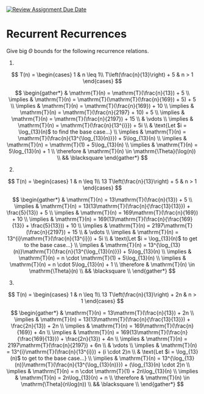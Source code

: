 [![Review Assignment Due Date](https://classroom.github.com/assets/deadline-readme-button-24ddc0f5d75046c5622901739e7c5dd533143b0c8e959d652212380cedb1ea36.svg)](https://classroom.github.com/a/8KYthzwp)
# Recurrent Recurrences

Give big $\Theta$ bounds for the following recurrence relations.

1. 
$$ T(n) =
    \begin{cases}
        1 & n \leq 1\\
        T\left(\frac{n}{13}\right) + 5 & n > 1
    \end{cases}
$$

$$
\begin{gather*}
& \mathrm{T}(n) = \mathrm{T}(\frac{n}{13}) + 5 \\
\implies & \mathrm{T}(n) = \mathrm{T}(\mathrm{T}(\frac{n}{169}) + 5) + 5 \\
\implies & \mathrm{T}(n) = \mathrm{T}(\frac{n}{169}) + 10 \\
\implies & \mathrm{T}(n) = \mathrm{T}(\frac{n}{2197} + 10) + 5 \\
\implies & \mathrm{T}(n) = \mathrm{T}(\frac{n}{2197}) + 15 \\
& \vdots \\
\implies & \mathrm{T}(n) = \mathrm{T}(\frac{n}{13^{i}}) + 5i \\
& \text{Let $i = \log_{13}(n)$ to find the base case...} \\
\implies & \mathrm{T}(n) = \mathrm{T}(\frac{n}{13^{\log_{13}(n)}}) + 5\log_{13}(n) \\
\implies & \mathrm{T}(n) = \mathrm{T}(1) + 5\log_{13}(n) \\
\implies & \mathrm{T}(n) = 5\log_{13}(n) + 1 \\
\therefore & \mathrm{T}(n) \in \mathrm{\Theta}(\log(n)) \\
&& \blacksquare
\end{gather*}
$$



2. 
$$ T(n) =
    \begin{cases}
        1 & n \leq 1\\
        13 T\left(\frac{n}{13}\right) + 5 & n > 1
    \end{cases}
$$



$$
\begin{gather*}
& \mathrm{T}(n) = 13\mathrm{T}(\frac{n}{13}) + 5 \\
\implies & \mathrm{T}(n) = 13(13\mathrm{T}(\frac{n}{\frac{13}{13}}) + \frac{5}{13}) + 5 \\
\implies & \mathrm{T}(n) = 169\mathrm{T}(\frac{n}{169}) + 10 \\
\implies & \mathrm{T}(n) = 169(13\mathrm{T}(\frac{n}{\frac{169}{13}} + \frac{5}{13})) + 10 \\
\implies & \mathrm{T}(n) = 2197\mathrm{T}(\frac{n}{2197}) + 15 \\
& \vdots \\
\implies & \mathrm{T}(n) = 13^{i}\mathrm{T}(\frac{n}{13^{i}}) + 5i \\
& \text{Let $i = \log_{13}(n)$ to get to the base case...} \\
\implies & \mathrm{T}(n) = 13^{\log_{13}(n)}\mathrm{T}(\frac{n}{13^{\log_{13}(n)}}) + 5\log_{13}(n) \\
\implies & \mathrm{T}(n) = n \cdot \mathrm{T}(1) + 5\log_{13}(n) \\
\implies & \mathrm{T}(n) = n \cdot 5\log_{13}(n) + 1 \\
\therefore & \mathrm{T}(n) \in \mathrm{\Theta}(n) \\
&& \blacksquare \\
\end{gather*}
$$



3. 
$$ T(n) =
    \begin{cases}
        1 & n \leq 1\\
        13 T\left(\frac{n}{13}\right) + 2n & n > 1
    \end{cases}
$$



$$
\begin{gather*}
& \mathrm{T}(n) = 13\mathrm{T}(\frac{n}{13}) + 2n \\
\implies & \mathrm{T}(n) = 13(13\mathrm{T}(\frac{n}{\frac{13}{13}}) + \frac{2n}{13}) + 2n \\
\implies & \mathrm{T}(n) = 169\mathrm{T}(\frac{n}{169}) + 4n \\
\implies & \mathrm{T}(n) = 169(13\mathrm{T}(\frac{n}{\frac{169}{13}}) + \frac{2n}{13}) + 4n \\
\implies & \mathrm{T}(n) = 2197\mathrm{T}(\frac{n}{2197}) + 6n \\
& \vdots \\
\implies & \mathrm{T}(n) = 13^{i}\mathrm{T}(\frac{n}{13^{i}}) + (i \cdot 2)n \\
& \text{Let $i = \log_{13}(n)$ to get to the base case...} \\
\implies & \mathrm{T}(n) = 13^{\log_{13}(n)}\mathrm{T}(\frac{n}{13^{\log_{13}(n)}}) + (\log_{13}(n) \cdot 2)n \\
\implies & \mathrm{T}(n) = n \cdot \mathrm{T}(1) + 2n\log_{13}(n) \\
\implies & \mathrm{T}(n) = 2n\log_{13}(n) + n \\
\therefore & \mathrm{T}(n) \in \mathrm{\Theta}(n\log(n)) \\
&& \blacksquare \\
\end{gather*}
$$
